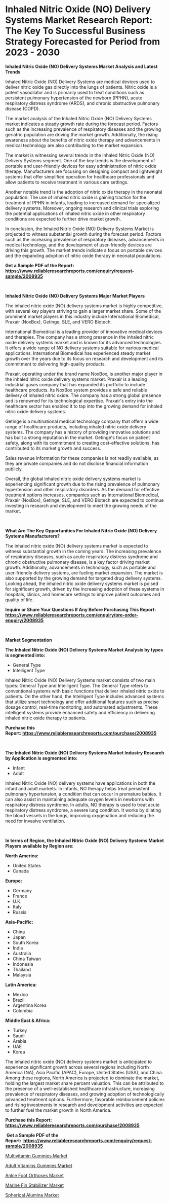 <p><h1>Inhaled Nitric Oxide (NO) Delivery Systems Market Research Report: The Key To Successful Business Strategy Forecasted for Period from 2023 - 2030</h1></p><p><strong>Inhaled Nitric Oxide (NO) Delivery Systems Market Analysis and Latest Trends</strong></p>
<p><p>Inhaled Nitric Oxide (NO) Delivery Systems are medical devices used to deliver nitric oxide gas directly into the lungs of patients. Nitric oxide is a potent vasodilator and is primarily used to treat conditions such as persistent pulmonary hypertension of the newborn (PPHN), acute respiratory distress syndrome (ARDS), and chronic obstructive pulmonary disease (COPD). </p><p>The market analysis of the Inhaled Nitric Oxide (NO) Delivery Systems market indicates a steady growth rate during the forecast period. Factors such as the increasing prevalence of respiratory diseases and the growing geriatric population are driving the market growth. Additionally, the rising awareness about the benefits of nitric oxide therapy and advancements in medical technology are also contributing to the market expansion.</p><p>The market is witnessing several trends in the Inhaled Nitric Oxide (NO) Delivery Systems segment. One of the key trends is the development of portable and user-friendly devices for easy administration of nitric oxide therapy. Manufacturers are focusing on designing compact and lightweight systems that offer simplified operation for healthcare professionals and allow patients to receive treatment in various care settings.</p><p>Another notable trend is the adoption of nitric oxide therapy in the neonatal population. The use of inhaled nitric oxide is gaining traction for the treatment of PPHN in infants, leading to increased demand for specialized delivery systems. Moreover, ongoing research and clinical trials exploring the potential applications of inhaled nitric oxide in other respiratory conditions are expected to further drive market growth.</p><p>In conclusion, the Inhaled Nitric Oxide (NO) Delivery Systems Market is projected to witness substantial growth during the forecast period. Factors such as the increasing prevalence of respiratory diseases, advancements in medical technology, and the development of user-friendly devices are driving this growth. The market trends indicate a focus on portable devices and the expanding adoption of nitric oxide therapy in neonatal populations.</p></p>
<p><strong>Get a Sample PDF of the Report:&nbsp; <a href="https://www.reliableresearchreports.com/enquiry/request-sample/2008935">https://www.reliableresearchreports.com/enquiry/request-sample/2008935</a></strong></p>
<p>&nbsp;</p>
<p><strong>Inhaled Nitric Oxide (NO) Delivery Systems Major Market Players</strong></p>
<p><p>The inhaled nitric oxide (NO) delivery systems market is highly competitive, with several key players striving to gain a larger market share. Some of the prominent market players in this industry include International Biomedical, Praxair (NoxBox), Getinge, SLE, and VERO Biotech.</p><p>International Biomedical is a leading provider of innovative medical devices and therapies. The company has a strong presence in the inhaled nitric oxide delivery systems market and is known for its advanced technologies. It offers a wide range of NO delivery systems suitable for various medical applications. International Biomedical has experienced steady market growth over the years due to its focus on research and development and its commitment to delivering high-quality products.</p><p>Praxair, operating under the brand name NoxBox, is another major player in the inhaled nitric oxide delivery systems market. Praxair is a leading industrial gases company that has expanded its portfolio to include healthcare products. Its NoxBox system provides a safe and reliable delivery of inhaled nitric oxide. The company has a strong global presence and is renowned for its technological expertise. Praxair's entry into the healthcare sector has enabled it to tap into the growing demand for inhaled nitric oxide delivery systems.</p><p>Getinge is a multinational medical technology company that offers a wide range of healthcare products, including inhaled nitric oxide delivery systems. The company has a history of providing innovative solutions and has built a strong reputation in the market. Getinge's focus on patient safety, along with its commitment to creating cost-effective solutions, has contributed to its market growth and success.</p><p>Sales revenue information for these companies is not readily available, as they are private companies and do not disclose financial information publicly.</p><p>Overall, the global inhaled nitric oxide delivery systems market is experiencing significant growth due to the rising prevalence of pulmonary hypertension and other respiratory disorders. As the demand for effective treatment options increases, companies such as International Biomedical, Praxair (NoxBox), Getinge, SLE, and VERO Biotech are expected to continue investing in research and development to meet the growing needs of the market.</p></p>
<p>&nbsp;</p>
<p><strong>What Are The Key Opportunities For Inhaled Nitric Oxide (NO) Delivery Systems Manufacturers?</strong></p>
<p><p>The inhaled nitric oxide (NO) delivery systems market is expected to witness substantial growth in the coming years. The increasing prevalence of respiratory diseases, such as acute respiratory distress syndrome and chronic obstructive pulmonary disease, is a key factor driving market growth. Additionally, advancements in technology, such as portable and user-friendly delivery systems, are fueling market expansion. The market is also supported by the growing demand for targeted drug delivery systems. Looking ahead, the inhaled nitric oxide delivery systems market is poised for significant growth, driven by the increasing adoption of these systems in hospitals, clinics, and homecare settings to improve patient outcomes and quality of life.</p></p>
<p><strong>Inquire or Share Your Questions If Any Before Purchasing This Report: <a href="https://www.reliableresearchreports.com/enquiry/pre-order-enquiry/2008935">https://www.reliableresearchreports.com/enquiry/pre-order-enquiry/2008935</a></strong></p>
<p>&nbsp;</p>
<p><strong>Market Segmentation</strong></p>
<p><strong>The Inhaled Nitric Oxide (NO) Delivery Systems Market Analysis by types is segmented into:</strong></p>
<p><ul><li>General Type</li><li>Intelligent Type</li></ul></p>
<p><p>Inhaled Nitric Oxide (NO) Delivery Systems market consists of two main types: General Type and Intelligent Type. The General Type refers to conventional systems with basic functions that deliver inhaled nitric oxide to patients. On the other hand, the Intelligent Type includes advanced systems that utilize smart technology and offer additional features such as precise dosage control, real-time monitoring, and automated adjustments. These intelligent systems provide enhanced safety and efficiency in delivering inhaled nitric oxide therapy to patients.</p></p>
<p><strong>Purchase this Report:&nbsp;<a href="https://www.reliableresearchreports.com/purchase/2008935">https://www.reliableresearchreports.com/purchase/2008935</a></strong></p>
<p>&nbsp;</p>
<p><strong>The Inhaled Nitric Oxide (NO) Delivery Systems Market Industry Research by Application is segmented into:</strong></p>
<p><ul><li>Infant</li><li>Adult</li></ul></p>
<p><p>Inhaled Nitric Oxide (NO) delivery systems have applications in both the infant and adult markets. In infants, NO therapy helps treat persistent pulmonary hypertension, a condition that can occur in premature babies. It can also assist in maintaining adequate oxygen levels in newborns with respiratory distress syndrome. In adults, NO therapy is used to treat acute respiratory distress syndrome, a severe lung condition. It works by dilating the blood vessels in the lungs, improving oxygenation and reducing the need for invasive ventilation.</p></p>
<p>&nbsp;</p>
<p><strong>In terms of Region, the Inhaled Nitric Oxide (NO) Delivery Systems Market Players available by Region are:</strong></p>
<p>
    <p> <strong> North America: </strong>
        <ul>
            <li>United States</li>
            <li>Canada</li>
        </ul>
        </p> 
    <p> <strong> Europe: </strong>
        <ul>
            <li>Germany</li>
            <li>France</li>
            <li>U.K.</li>
            <li>Italy</li>
            <li>Russia</li>
        </ul>
        </p> 
    <p> <strong> Asia-Pacific: </strong>
        <ul>
            <li>China</li>
            <li>Japan</li>
            <li>South Korea</li>
            <li>India</li>
            <li>Australia</li>
            <li>China Taiwan</li>
            <li>Indonesia</li>
            <li>Thailand</li>
            <li>Malaysia</li>
        </ul>
        </p> 
    <p> <strong> Latin America: </strong>
        <ul>
            <li>Mexico</li>
            <li>Brazil</li>
            <li>Argentina Korea</li>
            <li>Colombia</li>
        </ul>
        </p> 
    <p> <strong> Middle East & Africa: </strong>
        <ul>
            <li>Turkey</li>
            <li>Saudi</li>
            <li>Arabia</li>
            <li>UAE</li>
            <li>Korea</li>
        </ul>
    </p>
    </p>
<p><p>The inhaled nitric oxide (NO) delivery systems market is anticipated to experience significant growth across several regions including North America (NA), Asia Pacific (APAC), Europe, United States (USA), and China. Among these regions, North America is projected to dominate the market, holding the largest market share percent valuation. This can be attributed to the presence of a well-established healthcare infrastructure, increasing prevalence of respiratory diseases, and growing adoption of technologically advanced treatment options. Furthermore, favorable reimbursement policies and rising investments in research and development activities are expected to further fuel the market growth in North America.</p></p>
<p><strong>Purchase this Report: <a href="https://www.reliableresearchreports.com/purchase/2008935">https://www.reliableresearchreports.com/purchase/2008935</a></strong></p>
<p>&nbsp;<strong>Get a Sample PDF of the Report:&nbsp;&nbsp;<a href="https://www.reliableresearchreports.com/enquiry/request-sample/2008935">https://www.reliableresearchreports.com/enquiry/request-sample/2008935</a></strong></p>
<p><strong></strong></p>
<p><p><a href="https://github.com/abdelrhmankishk22/Market-Research-Report-List-1/blob/main/multivitamin-gummies-market.md">Multivitamin Gummies Market</a></p><p><a href="https://github.com/maliyahmorrow6654/Market-Research-Report-List-1/blob/main/adult-vitamins-gummies-market.md">Adult Vitamins Gummies Market</a></p><p><a href="https://medium.com/@odellernser/ankle-foot-orthoses-market-size-reveals-the-best-marketing-channels-in-global-industry-281ed35d9d4f">Ankle Foot Orthoses Market</a></p><p><a href="https://medium.com/@gussiehauck/marine-fin-stabilizer-market-report-reveals-the-latest-trends-and-growth-opportunities-of-this-9ad05e3db1a2">Marine Fin Stabilizer Market</a></p><p><a href="https://medium.com/@ivaschinner/spherical-alumina-market-analysis-and-sze-forecasted-for-period-from-2023-to-2030-690e3d2b49ee">Spherical Alumina Market</a></p></p>